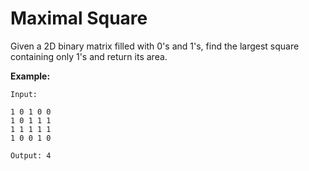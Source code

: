 # Maximal Square

Given a 2D binary matrix filled with 0's and 1's, find the largest square containing only 1's and return its area.

__Example:__

```pseudo
Input:

1 0 1 0 0
1 0 1 1 1
1 1 1 1 1
1 0 0 1 0

Output: 4
```
